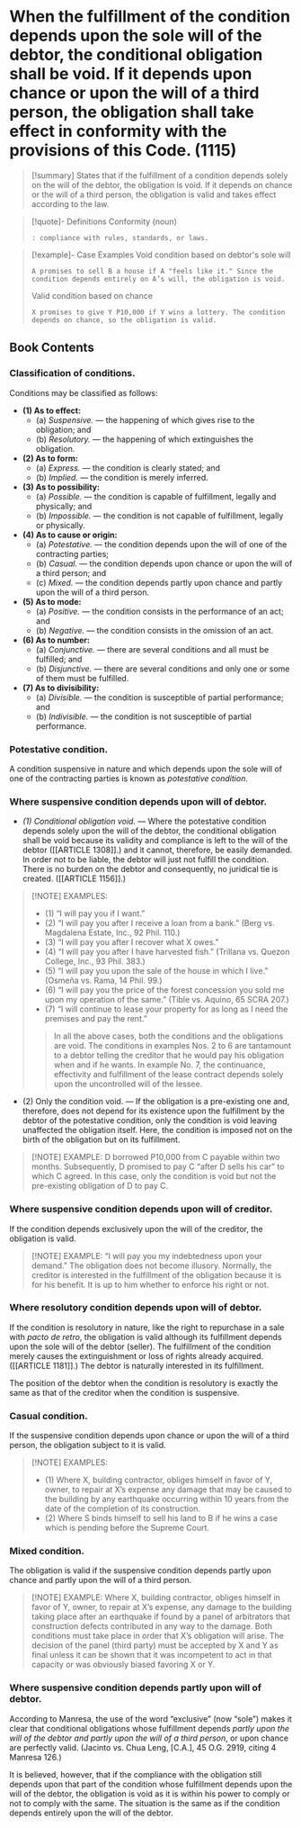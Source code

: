 # When the fulfillment of the condition depends upon the sole will of the debtor, the conditional obligation shall be void. If it depends upon chance or upon the will of a third person, the obligation shall take effect in conformity with the provisions of this Code. (1115)

> [!summary] States that if the fulfillment of a condition depends solely on the will of the debtor, the obligation is void. If it depends on chance or the will of a third person, the obligation is valid and takes effect according to the law.

> [!quote]- Definitions
> Conformity (noun)
> ```
> : compliance with rules, standards, or laws.
> ```

> [!example]- Case Examples
> Void condition based on debtor's sole will
> ```
> A promises to sell B a house if A "feels like it." Since the condition depends entirely on A’s will, the obligation is void.
> ```
> Valid condition based on chance
> ```
> X promises to give Y P10,000 if Y wins a lottery. The condition depends on chance, so the obligation is valid.
> ```

## Book Contents

### Classification of conditions.
Conditions may be classified as follows:
- **(1) As to effect:**
    - (a) *Suspensive.* — the happening of which gives rise to the obligation; and
    - (b) *Resolutory.* — the happening of which extinguishes the obligation.
- **(2) As to form:**
    - (a) *Express.* — the condition is clearly stated; and
    - (b) *Implied.* — the condition is merely inferred.
- **(3) As to possibility:**
    - (a) *Possible.* — the condition is capable of fulfillment, legally and physically; and
    - (b) *Impossible.* — the condition is not capable of fulfillment, legally or physically.
- **(4) As to cause or origin:**
    - (a) *Potestative.* — the condition depends upon the will of one of the contracting parties;
    - (b) *Casual.* — the condition depends upon chance or upon the will of a third person; and
    - (c) *Mixed.* — the condition depends partly upon chance and partly upon the will of a third person.
- **(5) As to mode:**
    - (a) *Positive.* — the condition consists in the performance of an act; and
    - (b) *Negative.* — the condition consists in the omission of an act.
- **(6) As to number:**
    - (a) *Conjunctive.* — there are several conditions and all must be fulfilled; and
    - (b) *Disjunctive.* — there are several conditions and only one or some of them must be fulfilled.
- **(7) As to divisibility:**
    - (a) *Divisible.* — the condition is susceptible of partial performance; and
    - (b) *Indivisible.* — the condition is not susceptible of partial performance.

### Potestative condition.
A condition suspensive in nature and which depends upon the sole will of one of the contracting parties is known as *potestative condition*.

### Where suspensive condition depends upon will of debtor.
- *(1) Conditional obligation void.* — Where the potestative condition depends solely upon the will of the debtor, the conditional obligation shall be void because its validity and compliance is left to the will of the debtor ([[ARTICLE 1308]].) and it cannot, therefore, be easily demanded. In order not to be liable, the debtor will just not fulfill the condition. There is no burden on the debtor and consequently, no juridical tie is created. ([[ARTICLE 1156]].)

> [!NOTE] EXAMPLES:
> - (1) “I will pay you if I want.”
> - (2) “I will pay you after I receive a loan from a bank.” (Berg vs. Magdalena Estate, Inc., 92 Phil. 110.)
> - (3) “I will pay you after I recover what X owes.”
> - (4) “I will pay you after I have harvested fish.” (Trillana vs. Quezon College, Inc., 93 Phil. 383.)
> - (5) “I will pay you upon the sale of the house in which I live.” (Osmeña vs. Rama, 14 Phil. 99.)
> - (6) “I will pay you the price of the forest concession you sold me upon my operation of the same.” (Tible vs. Aquino, 65 SCRA 207.)
> - (7) “I will continue to lease your property for as long as I need the premises and pay the rent.”
> > In all the above cases, both the conditions and the obligations are void. The conditions in examples Nos. 2 to 6 are tantamount to a debtor telling the creditor that he would pay his obligation when and if he wants. In example No. 7, the continuance, effectivity and fulfillment of the lease contract depends solely upon the uncontrolled will of the lessee.

- (2) Only the condition void. — If the obligation is a pre-existing one and, therefore, does not depend for its existence upon the fulfillment by the debtor of the potestative condition, only the condition is void leaving unaffected the obligation itself. Here, the condition is imposed not on the birth of the obligation but on its fulfillment.

> [!NOTE] EXAMPLE:
> D borrowed P10,000 from C payable within two months. Subsequently, D promised to pay C “after D sells his car” to which C agreed. In this case, only the condition is void but not the pre-existing obligation of D to pay C.


### Where suspensive condition depends upon will of creditor.
If the condition depends exclusively upon the will of the creditor, the obligation is valid.

> [!NOTE] EXAMPLE:
> “I will pay you my indebtedness upon your demand.”
> The obligation does not become illusory. Normally, the creditor is interested in the fulfillment of the obligation because it is for his benefit. It is up to him whether to enforce his right or not.

### Where resolutory condition depends upon will of debtor.
If the condition is resolutory in nature, like the right to repurchase in a sale with *pacto de retro*, the obligation is valid although its fulfillment depends upon the sole will of the debtor (seller). The fulfillment of the condition merely causes the extinguishment or loss of rights already acquired. ([[ARTICLE 1181]].) The debtor is naturally interested in its fulfillment.

The position of the debtor when the condition is resolutory is exactly the same as that of the creditor when the condition is suspensive.

### Casual condition.
If the suspensive condition depends upon chance or upon the will of a third person, the obligation subject to it is valid.

> [!NOTE] EXAMPLES:
> - (1) Where X, building contractor, obliges himself in favor of Y, owner, to repair at X’s expense any damage that may be caused to the building by any earthquake occurring within 10 years from the date of the completion of its construction.
> - (2) Where S binds himself to sell his land to B if he wins a case which is pending before the Supreme Court.

### Mixed condition.
The obligation is valid if the suspensive condition depends partly upon chance and partly upon the will of a third person.

> [!NOTE] EXAMPLE:
> Where X, building contractor, obliges himself in favor of Y, owner, to repair at X’s expense, any damage to the building taking place after an earthquake if found by a panel of arbitrators that construction defects contributed in any way to the damage.
> Both conditions must take place in order that X’s obligation will arise. The decision of the panel (third party) must be accepted by X and Y as final unless it can be shown that it was incompetent to act in that capacity or was obviously biased favoring X or Y.

### Where suspensive condition depends partly upon will of debtor.
According to Manresa, the use of the word “exclusive” (now “sole”) makes it clear that conditional obligations whose fulfillment depends *partly upon the will of the debtor and partly upon the will of a third person*, or upon chance are perfectly valid. (Jacinto vs. Chua Leng, [C.A.], 45 O.G. 2919, citing 4 Manresa 126.)

It is believed, however, that if the compliance with the obligation still depends upon that part of the condition whose fulfillment depends upon the will of the debtor, the obligation is void as it is within his power to comply or not to comply with the same. The situation is the same as if the condition depends entirely upon the will of the debtor.